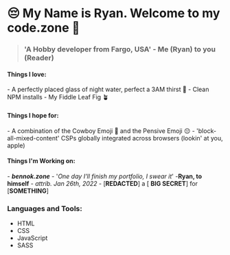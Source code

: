 
😔 My Name is Ryan. Welcome to my **code.zone** 🤠
============================================

> ### 'A Hobby developer from Fargo, USA' - Me (Ryan) to you (Reader)

#### Things I love:
\- A perfectly placed glass of night water, perfect a 3AM thirst 🤽 
\- Clean NPM installs 
\- My Fiddle Leaf Fig 🪴

#### Things I hope for:
\- A combination of the Cowboy Emoji 🤠 and the Pensive Emoji 😔 
\- 'block-all-mixed-content' CSPs globally integrated across browsers (lookin' at you, apple) 

#### Things I'm Working on: 
\- ***bennok.zone***  - '*One day I'll finish my portfolio, I swear it*'  -**Ryan, to himself** - *attrib. Jan 26th, 2022*
\- [**REDACTED**] a [ **BIG SECRET**] for [**SOMETHING**]

### Languages and Tools:

- HTML
- CSS
- JavaScript
- SASS

